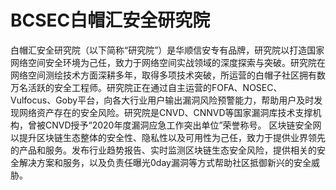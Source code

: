 # BCSEC白帽汇安全研究院


白帽汇安全研究院（以下简称“研究院”）是华顺信安专有品牌，研究院以打造国家网络空间安全环境为己任，致力于网络空间实战领域的深度探索与突破。研究院在网络空间测绘技术方面深耕多年，取得多项技术突破，所运营的白帽子社区拥有数万名活跃的安全工程师。研究院正在通过自主运营的FOFA、NOSEC、Vulfocus、Goby平台，向各大行业用户输出漏洞风险预警能力，帮助用户及时发现网络资产存在的安全风险。研究院是CNVD、CNNVD等国家漏洞库技术支撑机构，曾被CNVD授予“2020年度漏洞应急工作突出单位”荣誉称号。
区块链安全网以提升区块链生态整体的安全性、隐私性以及可用性为己任，致力于提供业界领先的产品和服务。发布行业趋势报告、实时监测区块链生态安全风险，提供相关的安全解决方案和服务，以及负责任曝光0day漏洞等方式帮助社区抵御新兴的安全威胁。
